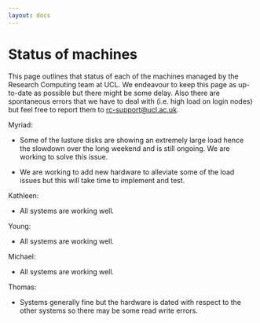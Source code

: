 ```yaml
---
layout: docs
---
```


# Status of machines

This page outlines that status of each of the machines managed by the Research Computing team at UCL. We endeavour to keep this page as up-to-date as possible but there might be some delay. Also there are spontaneous errors that we have to deal with (i.e. high load on login nodes) but feel free to report them to rc-support@ucl.ac.uk. 

Myriad:

- Some of the lusture disks are showing an extremely large load hence the slowdown over the long weekend and is still ongoing. We are working to solve this issue.

- We are working to add new hardware to alleviate some of the load issues but this will take time to implement and test.

Kathleen:

- All systems are working well.

Young:

- All systems are working well.

Michael:

- All systems are working well.

Thomas:

- Systems generally fine but the hardware is dated with respect to the other systems so there may be some read write errors.



